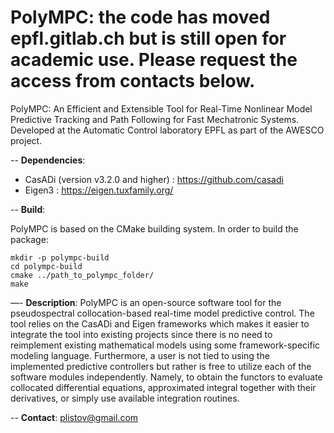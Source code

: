 # PolyMPC: the code has moved epfl.gitlab.ch but is still open for academic use. Please request the access from contacts below.
PolyMPC: An Efficient and Extensible Tool for Real-Time Nonlinear Model Predictive Tracking and Path Following for Fast Mechatronic Systems. Developed at the Automatic Control laboratory EPFL as part of the AWESCO project.

-- **Dependencies**:
 - CasADi (version v3.2.0 and higher) : https://github.com/casadi
 - Eigen3 : https://eigen.tuxfamily.org/
 
-- **Build**:

PolyMPC is based on the CMake building system. In order to build the package:
```
mkdir -p polympc-build
cd polympc-build
cmake ../path_to_polympc_folder/
make 
```

—- **Description**:
PolyMPC is an open-source software tool for the pseudospectral collocation-based real-time model predictive control.  The tool relies on the CasADi and Eigen frameworks which makes it easier to integrate the tool into existing projects since there is no need to reimplement existing mathematical models using some framework-specific modeling language. Furthermore, a user is not tied to using the implemented predictive controllers but rather is free to utilize each of the software modules independently. Namely, to obtain the functors to evaluate collocated differential equations, approximated integral together with their derivatives, or simply use available integration routines.
 
 -- **Contact**: plistov@gmail.com
